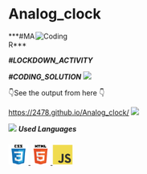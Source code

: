 # Analog_clock
<img align="right" alt="Coding" width="450" src="https://media0.giphy.com/media/bBhT59JLEVTYBuxNnv/200.webp?cid=ecf05e4711ghs690vwwp98p5qimlg6hxnorozux4ti1qynk9&rid=200.webp&ct=s">
***#MAR***

***#LOCKDOWN_ACTIVITY***

***#CODING_SOLUTION*** <img src="https://github.com/TheDudeThatCode/TheDudeThatCode/blob/master/Assets/Developer.gif" width="30px">

👇See the output from here 👇

 https://2478.github.io/Analog_clock/ <img src="https://media.giphy.com/media/ObNTw8Uzwy6KQ/giphy.gif" width="30px">&nbsp;

<img src="https://media.giphy.com/media/iY8CRBdQXODJSCERIr/giphy.gif" width="30px">&nbsp;***Used Languages***
<h3 align="left"><a href="https://www.w3schools.com/css/" target="_blank"> <img src="https://raw.githubusercontent.com/devicons/devicon/master/icons/css3/css3-original-wordmark.svg" alt="css3" width="40" height="40"/> </a> 
<a href="https://www.w3.org/html/" target="_blank"> <img src="https://raw.githubusercontent.com/devicons/devicon/master/icons/html5/html5-original-wordmark.svg" alt="html5" width="40" height="40"/> </a> 
<a href="https://developer.mozilla.org/en-US/docs/Web/JavaScript" target="_blank"> <img src="https://raw.githubusercontent.com/devicons/devicon/master/icons/javascript/javascript-original.svg" alt="javascript" width="40" height="40"/> </a> 
